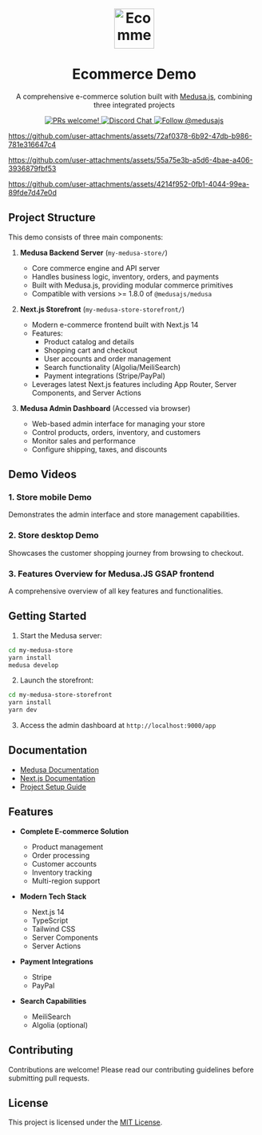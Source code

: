 <h1 align="center">
  <a href="https://github.com/JoeJoeyMa/ecomerce_demo"><img src="https://github.com/user-attachments/assets/38ba3a7b-e07b-4117-8187-7b171eae3769" alt="Ecommerce Demo" width="80" height="80"></a>
  <br>
  <br>
  Ecommerce Demo
  <br>
</h1>

<p align="center">A comprehensive e-commerce solution built with <a href="https://medusajs.com/" target="_blank">Medusa.js</a>, combining three integrated projects</p>

<p align="center">
  <a href="https://github.com/medusajs/medusa/blob/master/CONTRIBUTING.md">
    <img src="https://img.shields.io/badge/PRs-welcome-brightgreen.svg?style=flat" alt="PRs welcome!" />
  </a>
    
  <a href="https://discord.gg/xpCwq3Kfn8">
    <img src="https://img.shields.io/badge/chat-on%20discord-7289DA.svg" alt="Discord Chat" />
  </a>

  <a href="https://twitter.com/intent/follow?screen_name=medusajs">
    <img src="https://img.shields.io/twitter/follow/medusajs.svg?label=Follow%20@medusajs" alt="Follow @medusajs" />
  </a>
</p>



https://github.com/user-attachments/assets/72af0378-6b92-47db-b986-781e316647c4


https://github.com/user-attachments/assets/55a75e3b-a5d6-4bae-a406-3936879fbf53


https://github.com/user-attachments/assets/4214f952-0fb1-4044-99ea-89fde7d47e0d






## Project Structure

This demo consists of three main components:

1. **Medusa Backend Server** (`my-medusa-store/`)
   - Core commerce engine and API server
   - Handles business logic, inventory, orders, and payments
   - Built with Medusa.js, providing modular commerce primitives
   - Compatible with versions >= 1.8.0 of `@medusajs/medusa`

2. **Next.js Storefront** (`my-medusa-store-storefront/`)
   - Modern e-commerce frontend built with Next.js 14
   - Features:
     - Product catalog and details
     - Shopping cart and checkout
     - User accounts and order management
     - Search functionality (Algolia/MeiliSearch)
     - Payment integrations (Stripe/PayPal)
   - Leverages latest Next.js features including App Router, Server Components, and Server Actions

3. **Medusa Admin Dashboard** (Accessed via browser)
   - Web-based admin interface for managing your store
   - Control products, orders, inventory, and customers
   - Monitor sales and performance
   - Configure shipping, taxes, and discounts

## Demo Videos

### 1. Store mobile Demo


Demonstrates the admin interface and store management capabilities.

### 2. Store desktop Demo


Showcases the customer shopping journey from browsing to checkout.

### 3. Features Overview for Medusa.JS GSAP frontend


A comprehensive overview of all key features and functionalities.

## Getting Started

1. Start the Medusa server:
```bash
cd my-medusa-store
yarn install
medusa develop
```

2. Launch the storefront:
```bash
cd my-medusa-store-storefront
yarn install
yarn dev
```

3. Access the admin dashboard at `http://localhost:9000/app`

## Documentation

- [Medusa Documentation](https://docs.medusajs.com/)
- [Next.js Documentation](https://nextjs.org/docs)
- [Project Setup Guide](https://docs.medusajs.com/create-medusa-app)

## Features

- **Complete E-commerce Solution**
  - Product management
  - Order processing
  - Customer accounts
  - Inventory tracking
  - Multi-region support

- **Modern Tech Stack**
  - Next.js 14
  - TypeScript
  - Tailwind CSS
  - Server Components
  - Server Actions

- **Payment Integrations**
  - Stripe
  - PayPal

- **Search Capabilities**
  - MeiliSearch
  - Algolia (optional)

## Contributing

Contributions are welcome! Please read our contributing guidelines before submitting pull requests.

## License

This project is licensed under the [MIT License](LICENSE).
